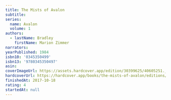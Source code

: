 ```yaml
---
title: The Mists of Avalon
subtitle:
series:
  name: Avalon
  volume: 1
authors:
  - lastName: Bradley
    firstName: Marion Zimmer
narrators:
yearPublished: 1984
isbn10: '0345350499'
isbn13: '9780345350497'
asin:
coverImageUrl: https://assets.hardcover.app/edition/30399625/40605251._SX98_.jpg
hardcoverUrl: https://hardcover.app/books/the-mists-of-avalon/editions/5464072
finishedAt: 2017-10-18
rating: 4
startedAt: null
---
```

